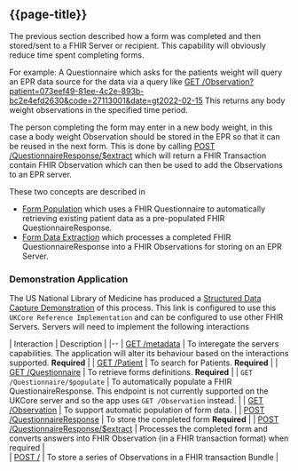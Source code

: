 ## {{page-title}}

The previous section described how a form was completed and then stored/sent to a FHIR Server or recipient. This capability will obviously reduce time spent completing forms.

For example: A Questionnaire which asks for the patients weight will query an EPR data source for the data via a query like [GET /Observation?patient=073eef49-81ee-4c2e-893b-bc2e4efd2630&code=27113001&date=gt2022-02-15](http://lb-fhir-facade-926707562.eu-west-2.elb.amazonaws.com/swagger-ui/index.html#/Patient%20Demographic%20Queries/get_FHIR_R4_Patient)
This returns any body weight observations in the specified time period.

The person completing the form may enter in a new body weight, in this case a body weight Observation should be stored in the EPR so that it can be reused in the next form. This is done by calling [POST /QuestionnaireResponse/$extract](http://lb-hl7-tie-1794188809.eu-west-2.elb.amazonaws.com/swagger-ui/index.html#/Structured%20Data%20Capture/post_FHIR_R4_QuestionnaireResponse__extract) which will return a FHIR Transaction contain FHIR Observation which can then be used to add the Observations to an EPR server.

These two concepts are described in 

- [Form Population](http://hl7.org/fhir/uv/sdc/populate.html) which uses a FHIR Questionnaire to automatically retrieving existing patient data as a pre-populated FHIR QuestionnaireResponse.
- [Form Data Extraction](http://hl7.org/fhir/uv/sdc/extraction.html) which processes a completed FHIR QuestionnaireResponse into a FHIR Observations for storing on an EPR Server.


### Demonstration Application 

The US National Library of Medicine has produced a [Structured Data Capture Demonstration](https://lhcforms.nlm.nih.gov/lforms-fhir-app/?server=https://3cdzg7kbj4.execute-api.eu-west-2.amazonaws.com/poc/events/FHIR/R4) of this process. This link is configured to use this `UKCore Reference Implementation` and can be configured to use other FHIR Servers. Servers will need to implement the following interactions

| Interaction | Description |
|--
| [GET /metadata](http://lb-hl7-tie-1794188809.eu-west-2.elb.amazonaws.com/swagger-ui/index.html#/Security%20and%20API%20Management/get_FHIR_R4_metadata) | To interegate the servers capabilities. The application will alter its behaviour based on the interactions supported. **Required** |
| [GET /Patient](http://lb-fhir-facade-926707562.eu-west-2.elb.amazonaws.com/swagger-ui/index.html#/Patient%20Demographic%20Queries/get_FHIR_R4_Patient) | To search for Patients. **Required**  |
| [GET /Questionnaire](http://lb-hl7-tie-1794188809.eu-west-2.elb.amazonaws.com/swagger-ui/index.html#/Structured%20Data%20Capture/get_FHIR_R4_Questionnaire) | To retrieve forms definitions. **Required** |
| `GET /Questionnaire/$populate` | To automatically populate a FHIR QuestionaireResponse. This endpoint is not currently supported on the UKCore server and so the app uses `GET /Observation` instead. |
| [GET /Observation](http://lb-fhir-facade-926707562.eu-west-2.elb.amazonaws.com/swagger-ui/index.html#/Diagnostics/get_FHIR_R4_Observation) | To support automatic population of form data. | 
| [POST /QuestionnaireResponse](http://lb-hl7-tie-1794188809.eu-west-2.elb.amazonaws.com/swagger-ui/index.html#/Structured%20Data%20Capture/post_FHIR_R4_QuestionnaireResponse) | To store the completed form **Required** |
| [POST /QuestionnaireResponse/$extract](http://lb-hl7-tie-1794188809.eu-west-2.elb.amazonaws.com/swagger-ui/index.html#/Structured%20Data%20Capture/post_FHIR_R4_QuestionnaireResponse__extract) | Processes the completed form and converts answers into FHIR Observation (in a FHIR transaction format) when required |  
| [POST /](http://lb-hl7-tie-1794188809.eu-west-2.elb.amazonaws.com/swagger-ui/index.html#/Batch%20Record%20Transfer/post_FHIR_R4_) | To store a series of Observations in a FHIR transaction Bundle | 


<br/>